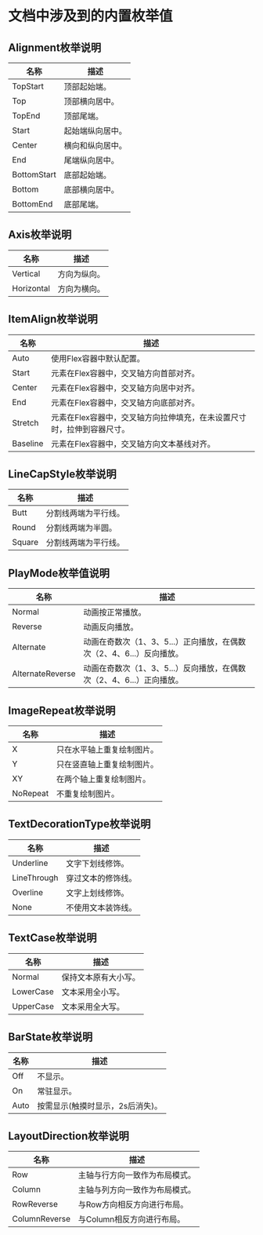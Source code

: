 # 文档中涉及到的内置枚举值

## Alignment枚举说明

| 名称 | 描述 | 
| -------- | -------- |
| TopStart | 顶部起始端。 | 
| Top | 顶部横向居中。 | 
| TopEnd | 顶部尾端。 | 
| Start | 起始端纵向居中。 | 
| Center | 横向和纵向居中。 | 
| End | 尾端纵向居中。 | 
| BottomStart | 底部起始端。 | 
| Bottom | 底部横向居中。 | 
| BottomEnd | 底部尾端。 | 


## Axis枚举说明

| 名称 | 描述 | 
| -------- | -------- |
| Vertical | 方向为纵向。 | 
| Horizontal | 方向为横向。 | 


## ItemAlign枚举说明

| 名称 | 描述 | 
| -------- | -------- |
| Auto | 使用Flex容器中默认配置。 | 
| Start | 元素在Flex容器中，交叉轴方向首部对齐。 | 
| Center | 元素在Flex容器中，交叉轴方向居中对齐。 | 
| End | 元素在Flex容器中，交叉轴方向底部对齐。 | 
| Stretch | 元素在Flex容器中，交叉轴方向拉伸填充，在未设置尺寸时，拉伸到容器尺寸。 | 
| Baseline | 元素在Flex容器中，交叉轴方向文本基线对齐。 | 


## LineCapStyle枚举说明

| 名称 | 描述 | 
| -------- | -------- |
| Butt | 分割线两端为平行线。 | 
| Round | 分割线两端为半圆。 | 
| Square | 分割线两端为平行线。 | 


## PlayMode枚举值说明

| 名称 | 描述 | 
| -------- | -------- |
| Normal | 动画按正常播放。 | 
| Reverse | 动画反向播放。 | 
| Alternate | 动画在奇数次（1、3、5...）正向播放，在偶数次（2、4、6...）反向播放。 | 
| AlternateReverse | 动画在奇数次（1、3、5...）反向播放，在偶数次（2、4、6...）正向播放。 | 


## ImageRepeat枚举说明

| 名称 | 描述 | 
| -------- | -------- |
| X | 只在水平轴上重复绘制图片。 | 
| Y | 只在竖直轴上重复绘制图片。 | 
| XY | 在两个轴上重复绘制图片。 | 
| NoRepeat | 不重复绘制图片。 | 


## TextDecorationType枚举说明

| 名称 | 描述 | 
| -------- | -------- |
| Underline | 文字下划线修饰。 | 
| LineThrough | 穿过文本的修饰线。 | 
| Overline | 文字上划线修饰。 | 
| None | 不使用文本装饰线。 | 


## TextCase枚举说明

| 名称 | 描述 | 
| -------- | -------- |
| Normal | 保持文本原有大小写。 | 
| LowerCase | 文本采用全小写。 | 
| UpperCase | 文本采用全大写。 | 


## BarState枚举说明

| 名称 | 描述 | 
| -------- | -------- |
| Off | 不显示。 | 
| On | 常驻显示。 | 
| Auto | 按需显示(触摸时显示，2s后消失)。 | 
## LayoutDirection枚举说明

| 名称 | 描述 | 
| -------- | -------- |
| Row | 主轴与行方向一致作为布局模式。 | 
| Column | 主轴与列方向一致作为布局模式。 | 
| RowReverse | 与Row方向相反方向进行布局。 | 
| ColumnReverse | 与Column相反方向进行布局。 | 